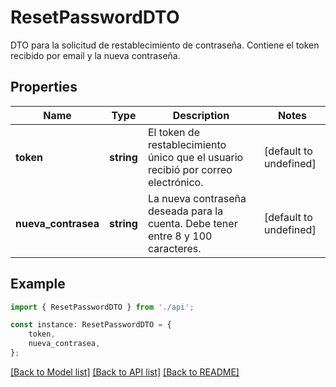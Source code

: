 # ResetPasswordDTO

DTO para la solicitud de restablecimiento de contraseña. Contiene el token recibido por email y la nueva contraseña.

## Properties

Name | Type | Description | Notes
------------ | ------------- | ------------- | -------------
**token** | **string** | El token de restablecimiento único que el usuario recibió por correo electrónico. | [default to undefined]
**nueva_contrasea** | **string** | La nueva contraseña deseada para la cuenta. Debe tener entre 8 y 100 caracteres. | [default to undefined]

## Example

```typescript
import { ResetPasswordDTO } from './api';

const instance: ResetPasswordDTO = {
    token,
    nueva_contrasea,
};
```

[[Back to Model list]](../README.md#documentation-for-models) [[Back to API list]](../README.md#documentation-for-api-endpoints) [[Back to README]](../README.md)
